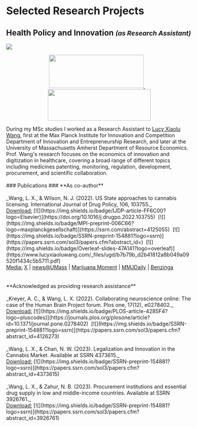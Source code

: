 # Selected Research Projects #
## Health Policy and Innovation  <small><i>(as Research Assistant)</i></small> ##
<a href="https://njwsn.github.io/pages/health-policy-innovation"> <img src="https://njwsn.github.io/assets/images/drugs-procurement-sd-1344-600.png"/> </a>
<br>
<p align="center">
<a href="https://www.ip.mpg.de/en/research/innovation-and-entrepreneurship-research.html"> <img src="https://njwsn.github.io/assets/images/mpi_full.png" width="257px" height="90px"/> </a>  &nbsp;&nbsp;&nbsp; <a href="https://www.umass.edu/resource-economics/"> <img src="https://njwsn.github.io/assets/images/umass_full.png" width="279px" height="85px"/> </a>
</p>
During my MSc studies I worked as a Research Assistant to <a href="https://www.lucyxiaoluwang.com/">Lucy Xiaolu Wang</a>, first at the Max Planck Institute for Innovation and Competition Department of Innovation and Entrepreneurship Research, and later at the University of Massachusetts Amherst Department of Resource Economics. Prof. Wang's research focuses on the economics of innovation and digitization in healthcare, covering a broad range of different topics including medicines patenting, monitoring, regulation, development, procurement, and scientific collaboration.
<br><br>
### Publications ### 
**As co-author**
<br><br>
_Wang, L. X., & Wilson, N. J. (2022). US State approaches to cannabis licensing. International Journal of Drug Policy, 106, 103755._ <br>
<u>Download:</u> [![](https://img.shields.io/badge/IJDP-article-FF6C00?logo=Elsevier)](https://doi.org/10.1016/j.drugpo.2022.103755)&nbsp; 
[![](https://img.shields.io/badge/MPI-preprint-006C66?logo=maxplanckgesellschaft)](https://ssrn.com/abstract=4125055)&nbsp; 
[![](https://img.shields.io/badge/SSRN-preprint-154881?logo=ssrn)](https://papers.ssrn.com/sol3/papers.cfm?abstract_id=)&nbsp;
[![](https://img.shields.io/badge/Overleaf-slides-47A141?logo=overleaf)](https://www.lucyxiaoluwang.com/_files/ugd/b7b79b_d2b41812a8b049a09520f1434c5b5711.pdf)
<br>
<u>Media:</u> <a href="https://twitter.com/LucyXiaolu_Wang/status/1536343474949083139">X</a> |
<a href="https://www.umass.edu/news/article/new-study-umass-amherst-researcher-examines-differing-state-approaches-cannabis">news@UMass</a> | 
<a href="https://www.marijuanamoment.net/doj-to-address-cannabis-in-days-ahead-ag-says-newsletter-june-17-2022/">Marijuana Moment</a> |
<a href="https://www.mmjdaily.com/article/9438717/us-new-study-examines-differing-state-approaches-to-cannabis-licensing/">MMJDaily</a> | 
<a href="https://www.benzinga.com/markets/cannabis/22/06/27834377/a-new-study-analyzes-u-s-state-approaches-to-cannabis-licensing">Benzinga</a> 
<br><br><br>
**Acknowledged as providing research assistance**
<br><br>
_Kreyer, A. C., & Wang, L. X. (2022). Collaborating neuroscience online: The case of the Human Brain Project forum. Plos one, 17(12), e0278402._ <br>
<u>Download:</u> [![](https://img.shields.io/badge/PLOS-article-4285F4?logo=pluscodes)](https://journals.plos.org/plosone/article?id=10.1371/journal.pone.0278402)&nbsp;
[![](https://img.shields.io/badge/SSRN-preprint-154881?logo=ssrn)](https://papers.ssrn.com/sol3/papers.cfm?abstract_id=4126273)
<br><br>
_Wang, L. X., & Chan, N. W. (2023). Legalization and Innovation in the Cannabis Market. Available at SSRN 4373615._ <br>
<u>Download:</u> [![](https://img.shields.io/badge/SSRN-preprint-154881?logo=ssrn)](https://papers.ssrn.com/sol3/papers.cfm?abstract_id=4373615)
<br><br>
_Wang, L. X., & Zahur, N. B. (2023). Procurement institutions and essential drug supply in low and middle-income countries. Available at SSRN 3926761._ <br>
<u>Download:</u> [![](https://img.shields.io/badge/SSRN-preprint-154881?logo=ssrn)](https://papers.ssrn.com/sol3/papers.cfm?abstract_id=3926761)

